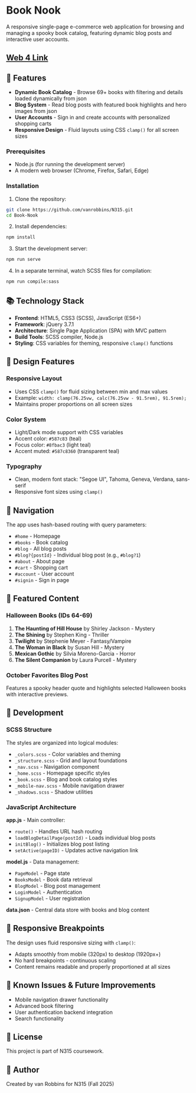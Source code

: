 # Book Nook

A responsive single-page e-commerce web application for browsing and managing a spooky book catalog, featuring dynamic blog posts and interactive user accounts.

## [Web 4 Link](https://in-info-web4.luddy.indianapolis.iu.edu/~vanrobbi/N315/book-nook/)

## 🎃 Features

- **Dynamic Book Catalog** - Browse 69+ books with filtering and details loaded dynamically from json
- **Blog System** - Read blog posts with featured book highlights and hero images from json
- **User Accounts** - Sign in and create accounts with personalized shopping carts
- **Responsive Design** - Fluid layouts using CSS `clamp()` for all screen sizes

### Prerequisites

- Node.js (for running the development server)
- A modern web browser (Chrome, Firefox, Safari, Edge)

### Installation

1. Clone the repository:

```bash
git clone https://github.com/vanrobbins/N315.git
cd Book-Nook
```

2. Install dependencies:

```bash
npm install
```

3. Start the development server:

```bash
npm run serve
```

4. In a separate terminal, watch SCSS files for compilation:

```bash
npm run compile:sass
```

## 📚 Technology Stack

- **Frontend**: HTML5, CSS3 (SCSS), JavaScript (ES6+)
- **Framework**: jQuery 3.7.1
- **Architecture**: Single Page Application (SPA) with MVC pattern
- **Build Tools**: SCSS compiler, Node.js
- **Styling**: CSS variables for theming, responsive `clamp()` functions

## 🎨 Design Features

### Responsive Layout

- Uses CSS `clamp()` for fluid sizing between min and max values
- Example: `width: clamp(76.25vw, calc(76.25vw - 91.5rem), 91.5rem);`
- Maintains proper proportions on all screen sizes

### Color System

- Light/Dark mode support with CSS variables
- Accent color: `#587c83` (teal)
- Focus color: `#8fbac3` (light teal)
- Accent muted: `#587c8360` (transparent teal)

### Typography

- Clean, modern font stack: "Segoe UI", Tahoma, Geneva, Verdana, sans-serif
- Responsive font sizes using `clamp()`

## 📖 Navigation

The app uses hash-based routing with query parameters:

- `#home` - Homepage
- `#books` - Book catalog
- `#blog` - All blog posts
- `#blog?{postId}` - Individual blog post (e.g., `#blog?1`)
- `#about` - About page
- `#cart` - Shopping cart
- `#account` - User account
- `#signin` - Sign in page

## 🛒 Featured Content

### Halloween Books (IDs 64-69)

1. **The Haunting of Hill House** by Shirley Jackson - Mystery
2. **The Shining** by Stephen King - Thriller
3. **Twilight** by Stephenie Meyer - Fantasy/Vampire
4. **The Woman in Black** by Susan Hill - Mystery
5. **Mexican Gothic** by Silvia Moreno-Garcia - Horror
6. **The Silent Companion** by Laura Purcell - Mystery

### October Favorites Blog Post

Features a spooky header quote and highlights selected Halloween books with interactive previews.

## 🔧 Development

### SCSS Structure

The styles are organized into logical modules:

- `_colors.scss` - Color variables and theming
- `_structure.scss` - Grid and layout foundations
- `_nav.scss` - Navigation component
- `_home.scss` - Homepage specific styles
- `_book.scss` - Blog and book catalog styles
- `_mobile-nav.scss` - Mobile navigation drawer
- `_shadows.scss` - Shadow utilities

### JavaScript Architecture

**app.js** - Main controller:

- `route()` - Handles URL hash routing
- `loadBlogDetailPage(postId)` - Loads individual blog posts
- `initBlog()` - Initializes blog post listing
- `setActive(pageID)` - Updates active navigation link

**model.js** - Data management:

- `PageModel` - Page state
- `BooksModel` - Book data retrieval
- `BlogModel` - Blog post management
- `LoginModel` - Authentication
- `SignupModel` - User registration

**data.json** - Central data store with books and blog content

## 📱 Responsive Breakpoints

The design uses fluid responsive sizing with `clamp()`:

- Adapts smoothly from mobile (320px) to desktop (1920px+)
- No hard breakpoints - continuous scaling
- Content remains readable and properly proportioned at all sizes

## 🐛 Known Issues & Future Improvements

- Mobile navigation drawer functionality
- Advanced book filtering
- User authentication backend integration
- Search functionality

## 📝 License

This project is part of N315 coursework.

## 👤 Author

Created by van Robbins for N315 (Fall 2025)
